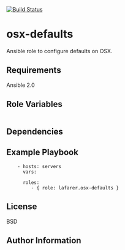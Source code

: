 [![Build Status](https://travis-ci.org/lafarer/ansible-role-osx-defaults.svg?branch=master)](https://travis-ci.org/lafarer/ansible-role-osx-defaults)

# osx-defaults

Ansible role to configure defaults on OSX.

## Requirements

Ansible 2.0

## Role Variables

```

```

## Dependencies

## Example Playbook

```
    - hosts: servers
      vars:

      roles:
         - { role: lafarer.osx-defaults }
```

## License

BSD

## Author Information

